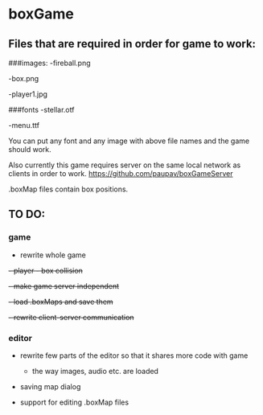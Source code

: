 # boxGame

## Files that are required in order for game to work: 

###images:
-fireball.png

-box.png

-player1.jpg

###fonts
-stellar.otf

-menu.ttf

You can put any font and any image with above file names and the game should work.

Also currently this game requires server on the same local network as clients in order to work.
https://github.com/paupav/boxGameServer

.boxMap files contain box positions.

## TO DO:

### game
- rewrite whole game

~~- player - box collision~~

~~- make game server independent~~

~~- load .boxMaps and save them~~

~~- rewrite client-server communication~~

### editor
- rewrite few parts of the editor so that it shares more code with game
  - the way images, audio etc. are loaded

- saving map dialog

- support for editing .boxMap files

